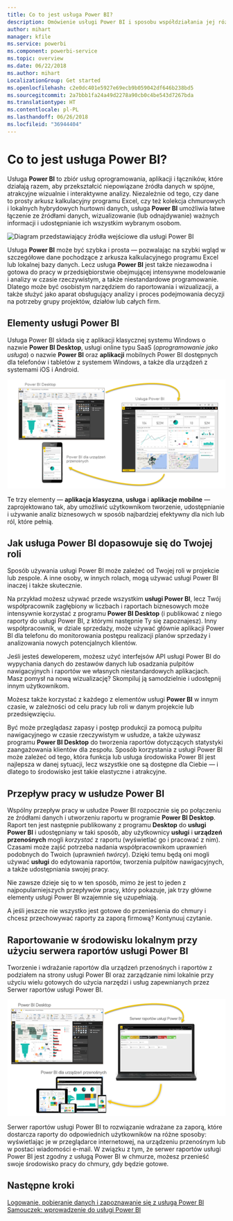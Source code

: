 ```yaml
---
title: Co to jest usługa Power BI?
description: Omówienie usługi Power BI i sposobu współdziałania jej różnych elementów — programu Power BI Desktop, usługi Power BI, usługi Power BI dla urządzeń przenośnych, serwera raportów i usługi Power BI Embedded.
author: mihart
manager: kfile
ms.service: powerbi
ms.component: powerbi-service
ms.topic: overview
ms.date: 06/22/2018
ms.author: mihart
LocalizationGroup: Get started
ms.openlocfilehash: c2e0dc401e5927e69ecb9b059042df646b238bd5
ms.sourcegitcommit: 2a7bbb1fa24a49d2278a90cb0c4be543d7267bda
ms.translationtype: HT
ms.contentlocale: pl-PL
ms.lasthandoff: 06/26/2018
ms.locfileid: "36944404"
---
```

# <a name="what-is-power-bi"></a>Co to jest usługa Power BI?
Usługa **Power BI** to zbiór usług oprogramowania, aplikacji i łączników, które działają razem, aby przekształcić niepowiązane źródła danych w spójne, atrakcyjne wizualnie i interaktywne analizy. Niezależnie od tego, czy dane to prosty arkusz kalkulacyjny programu Excel, czy też kolekcja chmurowych i lokalnych hybrydowych hurtowni danych, usługa **Power BI** umożliwia łatwe łączenie ze źródłami danych, wizualizowanie (lub odnajdywanie) ważnych informacji i udostępnianie ich wszystkim wybranym osobom.

![Diagram przedstawiający źródła wejściowe dla usługi Power BI](media/power-bi-overview/power-bi-input.png)

Usługa **Power BI** może być szybka i prosta — pozwalając na szybki wgląd w szczegółowe dane pochodzące z arkusza kalkulacyjnego programu Excel lub lokalnej bazy danych. Lecz usługa **Power BI** jest także niezawodna i gotowa do pracy w przedsiębiorstwie obejmującej intensywne modelowanie i analizy w czasie rzeczywistym, a także niestandardowe programowanie. Dlatego może być osobistym narzędziem do raportowania i wizualizacji, a także służyć jako aparat obsługujący analizy i proces podejmowania decyzji na potrzeby grupy projektów, działów lub całych firm.

## <a name="the-parts-of-power-bi"></a>Elementy usługi Power BI
Usługa Power BI składa się z aplikacji klasycznej systemu Windows o nazwie **Power BI Desktop**, usługi online typu SaaS (*oprogramowanie jako usługa*) o nazwie **Power BI** oraz **aplikacji** mobilnych Power BI dostępnych dla telefonów i tabletów z systemem Windows, a także dla urządzeń z systemami iOS i Android.

![Power BI: aplikacja klasyczna, usługa, aplikacja mobilna](media/power-bi-overview/power-bi-blocks.png)

Te trzy elementy — **aplikacja klasyczna**, **usługa** i **aplikacje mobilne** — zaprojektowano tak, aby umożliwić użytkownikom tworzenie, udostępnianie i używanie analiz biznesowych w sposób najbardziej efektywny dla nich lub ról, które pełnią.

## <a name="how-power-bi-matches-your-role"></a>Jak usługa Power BI dopasowuje się do Twojej roli
Sposób używania usługi Power BI może zależeć od Twojej roli w projekcie lub zespole. A inne osoby, w innych rolach, mogą używać usługi Power BI inaczej i także skutecznie.

Na przykład możesz używać przede wszystkim **usługi Power BI**, lecz Twój współpracownik zagłębiony w liczbach i raportach biznesowych może intensywnie korzystać z programu **Power BI Desktop** (i publikować z niego raporty do usługi Power BI, z którymi następnie Ty się zapoznajesz). Inny współpracownik, w dziale sprzedaży, może używać głównie aplikacji Power BI dla telefonu do monitorowania postępu realizacji planów sprzedaży i analizowania nowych potencjalnych klientów.

Jeśli jesteś deweloperem, możesz użyć interfejsów API usługi Power BI do wypychania danych do zestawów danych lub osadzania pulpitów nawigacyjnych i raportów we własnych niestandardowych aplikacjach. Masz pomysł na nową wizualizację? Skompiluj ją samodzielnie i udostępnij innym użytkownikom.  

Możesz także korzystać z każdego z elementów usługi **Power BI** w innym czasie, w zależności od celu pracy lub roli w danym projekcie lub przedsięwzięciu.

Być może przeglądasz zapasy i postęp produkcji za pomocą pulpitu nawigacyjnego w czasie rzeczywistym w usłudze, a także używasz programu **Power BI Desktop** do tworzenia raportów dotyczących statystyki zaangażowania klientów dla zespołu. Sposób korzystania z usługi Power BI może zależeć od tego, która funkcja lub usługa środowiska Power BI jest najlepsza w danej sytuacji, lecz wszystkie one są dostępne dla Ciebie — i dlatego to środowisko jest takie elastyczne i atrakcyjne.

## <a name="the-flow-of-work-in-power-bi"></a>Przepływ pracy w usłudze Power BI
Wspólny przepływ pracy w usłudze Power BI rozpocznie się po połączeniu ze źródłami danych i utworzeniu raportu w programie **Power BI Desktop**. Raport ten jest następnie publikowany z programu **Desktop** do **usługi Power BI** i udostępniany w taki sposób, aby użytkownicy **usługi** i **urządzeń przenośnych** mogli *korzystać* z raportu (wyświetlać go i pracować z nim).
Czasami może zajść potrzeba nadania współpracownikom uprawnień podobnych do Twoich (uprawnień *twórcy*). Dzięki temu będą oni mogli używać **usługi** do edytowania raportów, tworzenia pulpitów nawigacyjnych, a także udostępniania swojej pracy.

Nie zawsze dzieje się to w ten sposób, mimo że jest to jeden z najpopularniejszych przepływów pracy, który pokazuje, jak trzy główne elementy usługi Power BI wzajemnie się uzupełniają.

A jeśli jeszcze nie wszystko jest gotowe do przeniesienia do chmury i chcesz przechowywać raporty za zaporą firmową?  Kontynuuj czytanie.

## <a name="on-premises-reporting-with-power-bi-report-server"></a>Raportowanie w środowisku lokalnym przy użyciu serwera raportów usługi Power BI
Tworzenie i wdrażanie raportów dla urządzeń przenośnych i raportów z podziałem na strony usługi Power BI oraz zarządzanie nimi lokalnie przy użyciu wielu gotowych do użycia narzędzi i usług zapewnianych przez Serwer raportów usługi Power BI.

![Diagram środowiska lokalnego](media/power-bi-overview/power-bi-report-server2.png)

Serwer raportów usługi Power BI to rozwiązanie wdrażane za zaporą, które dostarcza raporty do odpowiednich użytkowników na różne sposoby: wyświetlając je w przeglądarce internetowej, na urządzeniu przenośnym lub w postaci wiadomości e-mail. W związku z tym, że serwer raportów usługi Power BI jest zgodny z usługą Power BI w chmurze, możesz przenieść swoje środowisko pracy do chmury, gdy będzie gotowe.

## <a name="next-steps"></a>Następne kroki
[Logowanie, pobieranie danych i zapoznawanie się z usługą Power BI](service-the-new-power-bi-experience.md)   
[Samouczek: wprowadzenie do usługi Power BI](service-get-started.md)
